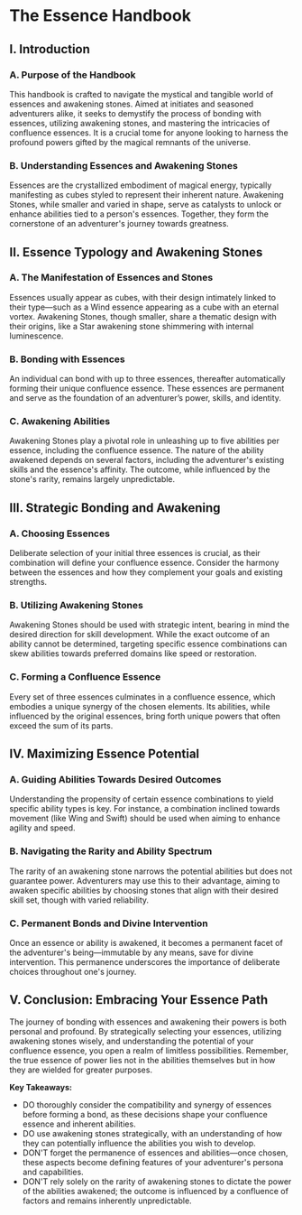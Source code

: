 # The Essence Handbook

## I. Introduction

### A. Purpose of the Handbook

This handbook is crafted to navigate the mystical and tangible world of essences and awakening stones. Aimed at initiates and seasoned adventurers alike, it seeks to demystify the process of bonding with essences, utilizing awakening stones, and mastering the intricacies of confluence essences. It is a crucial tome for anyone looking to harness the profound powers gifted by the magical remnants of the universe.

### B. Understanding Essences and Awakening Stones

Essences are the crystallized embodiment of magical energy, typically manifesting as cubes styled to represent their inherent nature. Awakening Stones, while smaller and varied in shape, serve as catalysts to unlock or enhance abilities tied to a person's essences. Together, they form the cornerstone of an adventurer's journey towards greatness.

## II. Essence Typology and Awakening Stones

### A. The Manifestation of Essences and Stones

Essences usually appear as cubes, with their design intimately linked to their type—such as a Wind essence appearing as a cube with an eternal vortex. Awakening Stones, though smaller, share a thematic design with their origins, like a Star awakening stone shimmering with internal luminescence.

### B. Bonding with Essences

An individual can bond with up to three essences, thereafter automatically forming their unique confluence essence. These essences are permanent and serve as the foundation of an adventurer’s power, skills, and identity.

### C. Awakening Abilities

Awakening Stones play a pivotal role in unleashing up to five abilities per essence, including the confluence essence. The nature of the ability awakened depends on several factors, including the adventurer's existing skills and the essence's affinity. The outcome, while influenced by the stone's rarity, remains largely unpredictable.

## III. Strategic Bonding and Awakening

### A. Choosing Essences

Deliberate selection of your initial three essences is crucial, as their combination will define your confluence essence. Consider the harmony between the essences and how they complement your goals and existing strengths.

### B. Utilizing Awakening Stones

Awakening Stones should be used with strategic intent, bearing in mind the desired direction for skill development. While the exact outcome of an ability cannot be determined, targeting specific essence combinations can skew abilities towards preferred domains like speed or restoration.

### C. Forming a Confluence Essence

Every set of three essences culminates in a confluence essence, which embodies a unique synergy of the chosen elements. Its abilities, while influenced by the original essences, bring forth unique powers that often exceed the sum of its parts.

## IV. Maximizing Essence Potential

### A. Guiding Abilities Towards Desired Outcomes

Understanding the propensity of certain essence combinations to yield specific ability types is key. For instance, a combination inclined towards movement (like Wing and Swift) should be used when aiming to enhance agility and speed.

### B. Navigating the Rarity and Ability Spectrum

The rarity of an awakening stone narrows the potential abilities but does not guarantee power. Adventurers may use this to their advantage, aiming to awaken specific abilities by choosing stones that align with their desired skill set, though with varied reliability.

### C. Permanent Bonds and Divine Intervention

Once an essence or ability is awakened, it becomes a permanent facet of the adventurer's being—immutable by any means, save for divine intervention. This permanence underscores the importance of deliberate choices throughout one's journey.

## V. Conclusion: Embracing Your Essence Path

The journey of bonding with essences and awakening their powers is both personal and profound. By strategically selecting your essences, utilizing awakening stones wisely, and understanding the potential of your confluence essence, you open a realm of limitless possibilities. Remember, the true essence of power lies not in the abilities themselves but in how they are wielded for greater purposes.

**Key Takeaways:**

- DO thoroughly consider the compatibility and synergy of essences before forming a bond, as these decisions shape your confluence essence and inherent abilities.
- DO use awakening stones strategically, with an understanding of how they can potentially influence the abilities you wish to develop.
- DON'T forget the permanence of essences and abilities—once chosen, these aspects become defining features of your adventurer's persona and capabilities.
- DON'T rely solely on the rarity of awakening stones to dictate the power of the abilities awakened; the outcome is influenced by a confluence of factors and remains inherently unpredictable.
